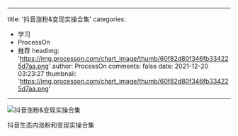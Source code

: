 
---
title: '抖音涨粉&变现实操合集'
categories: 
 - 学习
 - ProcessOn
 - 推荐
headimg: 'https://img.processon.com/chart_image/thumb/60f82d80f346fb334225d7aa.png'
author: ProcessOn
comments: false
date: 2021-12-20 03:23:27
thumbnail: 'https://img.processon.com/chart_image/thumb/60f82d80f346fb334225d7aa.png'
---

<div>   
<img class="thumb" alt="抖音涨粉&变现实操合集" src="https://img.processon.com/chart_image/thumb/60f82d80f346fb334225d7aa.png" referrerpolicy="no-referrer">
<p>抖音生态内涨粉和变现实操合集</p>  
</div>
            